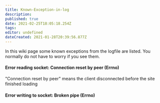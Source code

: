 ```yaml
---
title: Known-Exception-in-log
description: 
published: true
date: 2021-02-25T18:05:18.254Z
tags: 
editor: undefined
dateCreated: 2021-01-28T20:39:56.877Z
---
```


In this wiki page some known exceptions from the logfile are listed. You normally do not have to worry if you see them.

#### Error reading socket: Connection reset by peer (Errno)
"Connection reset by peer" means the client disconnected before the site finished loading

#### Error writing to socket: Broken pipe (Errno)